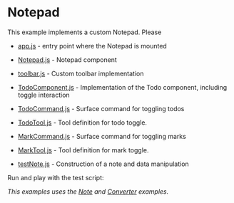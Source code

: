 # Notepad

This example implements a custom Notepad. Please 

- [app.js](app.js) - entry point where the Notepad is mounted
- [Notepad.js](Note.js) - Notepad component
- [toolbar.js](toolbar.js) - Custom toolbar implementation
- [TodoComponent.js](TodoComponent.js) - Implementation of the Todo component, including toggle interaction
- [TodoCommand.js](TodoCommand.js) - Surface command for toggling todos
- [TodoTool.js](TodoTool.js) - Tool definition for todo toggle.
- [MarkCommand.js](MarkCommand.js) - Surface command for toggling marks
- [MarkTool.js](MarkTool.js) - Tool definition for mark toggle.


- [testNote.js](testNoteImporter.js) - Construction of a note and data manipulation

Run and play with the test script:


*This examples uses the [Note](../note) and [Converter](../converter) examples.*


<!--## Building a Notepad with Substance

Substance lets you configure your very own text editor. Let's walk together through the creation of a simple [Notepad](http://substance.io/demos/notepad) app. It can be used like this when ready.

```js
var notepad = $$(Notepad, {
  content: htmlContent
});
Component.mount(notepad, $('#editor_container'));
```

### Define article class

We will define a `Note` article class, that consists of paragraphs and todo items. Text can be linked, emphasized (`emphasis`, `strong`) and highlighted (`mark`).

The following files define our article class

- [note.js](note.js) - Note article class
- [mark.js](mark.js) - Mark annotation
- [todo.js](todo.js) - Todo node


We are utilising a number of predefined node types ([Paragraph](https://github.com/substance/substance/blob/master/document/nodes/paragraph.js), [Emphasis](https://github.com/substance/substance/blob/master/document/nodes/emphasis.js), [Strong](https://github.com/substance/substance/blob/master/document/nodes/paragraph.js), [Link](https://github.com/substance/substance/blob/master/document/nodes/link.js)) but also include custom ones ([Todo](todo.js), [Mark](mark.js)).

```js
// From note.js
var Document = require('substance/document');
var SubstanceArticle = require('substance/article');

// Custom node implementations
var Todo = require('./todo');
var Mark = require('./mark');

var schema = new Document.Schema("substance-note", "1.0.0");
schema.getDefaultTextType = function() {
  return "paragraph";
};

schema.addNodes([
  Document.Paragraph,
  Document.Emphasis,
  Document.Strong,
  Document.Link,
  Todo,
  Mark
]);
```

Let's have a look at the `Mark` implementation, that defines a custom annotation for highlighting text in a note.

```js
// From mark.js
var Annotation = require('substance/document/annotation');

var Mark = Annotation.extend({
  name: "mark",
  splitContainerSelections: true
});

// HTML tag used to represent a mark annotation
Mark.static.tagName = "mark";

// Called during import from HTML. If matched `fromHtml` is called. 
// We don't need to implement it, since it's defined on the Annotation class.
Mark.static.matchElement = function($el) {
  return $el.is("mark");
};
```

In the HTML exchange format mark annotations will look like this.

```html
<p>Some <mark>marked</mark> text</p>
```

We also define a `Todo` class that inherits from the Substance `TextNode`.

```js
// From todo.js
var TextNode = require('substance/document/text_node');
var Todo = TextNode.extend({
  name: "todo",
  properties: {
    done: "bool",
    content: "string"
  }
});
```

We will encode our Todo items in HTML for exchange.

```html
<div class="todo" data-done="1">Fix bug</div>
```

In order to make this work we need to define mappings between HTML and the in-memory representation. This is pretty straight forward. We use jQuery for interacting with the DOM, this allows us to execute the same code on the server using [cheerio](https://github.com/cheeriojs/cheerio). Here's the `fromHtml` code that maps a DOM element to a Todo object.

```js
// From todo.js
Todo.static.fromHtml = function($el, converter) {
  var id = converter.defaultId($el, 'todo');
  var todo = {
    id: id,
    content: '',
    done: $el.attr('data-done') === "1"
  };
  // Stores the plain text in the content property but also creates
  // annotation objects in the document instance.
  todo.content = converter.annotatedText($el, [id, 'content']);
  return todo;
};
```

### Define UI components

The following custom UI components are needed for our Notepad editor.

- [notepad.js](notepad.js) - `Editor` implementation 
- [toolbar.js](todo_tool.js) - Toolbar `Component`
- [todo_component.js](todo_component.js) - Todo `Component` displayed in the editor flow

Let's look at the top level component. We call it `Notepad` and inherit from `Editor`.

```js
// From notepad.js
var Notepad = Editor.extend({
  config: {
    article: Note,
    toolbar: Toolbar,
    tools: tools,
    components: {
      "paragraph": require('substance/ui/nodes/paragraph_component'),
      "link": require('substance/ui/nodes/link_component'),
      "todo": require('./todo_component')
    }
  }
});
```

In the configuration object we pass the `Note` article class that we just defined. We will also define a custom `TodoComponent` that is rendered in within the editing surface.

```js
// From todo_component.js
...
TodoComponent.Prototype = function() {
  ...
  this.render = function() {
    // Checkbox defining wheter a todo is done or not. We don't want the cursor
    // to move inside this area,so we set contenteditable to false
    var checkbox = $$('span').addClass('done').attr({contenteditable: false}).append(
      $$(Icon, {icon: this.props.node.done ? "fa-check-square-o" : "fa-square-o"})
    );
    checkbox.on('mousedown', this.toggleDone);

    var el = $$('div')
      .addClass(this.getClassNames())
      .attr("data-id", this.props.node.id)
      .append([
        checkbox,
        // TextProperty is used to render annotated content.
        // It takes a doc and a path to a text property as an input.
        $$(TextProperty).addProps({
          doc: this.props.doc,
          path: [ this.props.node.id, "content"]
        })
      ]);

    if (this.props.node.done) {
      el.addClass('done');
    }
    return el;
  };
};
```

Finally we design our custom toolbar, where we pick only the tools we need. We have complete freedom on how we organise them. We could wrap them in a container for instance to create groups of tools. Attached is a very simple implementation.

```js
// From toolbar.js
...
var Toolbar = Component.extend({
  render: function() {
    return $$('div').addClass('toolbar').append([
      $$(ToolComponent, {tool: 'undo', 'title': 'Undo'}).append($$(Icon, {icon: 'fa-undo'})),
      $$(ToolComponent, {tool: 'redo', 'title': 'Redo'}).append($$(Icon, {icon: 'fa-repeat'})),
      $$(ToolComponent, {tool: 'emphasis', 'title': 'Emphasis'}).append($$(Icon, {icon: 'fa-italic'})),
      $$(ToolComponent, {tool: 'strong', title: 'Strong'}).append($$(Icon, {icon: 'fa-bold'})),
      $$(ToolComponent, {tool: 'mark', 'title': 'Mark'}).append($$(Icon, {icon: "fa-pencil"})),
      $$(LinkToolComponent, {
        tool: 'link',
        'title': 'Link',
        children: [$$(Icon).addProps({icon: "fa-link"})]
      }).addClass('tool'),
      $$(ToolComponent, {tool: 'todo', 'title': 'Create Todo'}).append($$(Icon, {icon: "fa-check-square-o"}))
    ]);
  }
});
```

#### Define Tools

Tools encapulate document manipulation code according to specific user tasks. They function as a data model for Tool Components. For instance the TodoTool implements toggling between todo and paragraph elements.

Our Nodepad editor implements the following custom tools:

- [mark_tool.js](mark_tool.js) - Toggle mark annotations
- [todo_tool.js](todo_tool.js) - Toggle todos


```js
// From todo_tool.js
var TodoTool = Tool.extend({
  name: "todo",
  
  // Update toolstate according to current selection
  update: function(surface, sel) {
    ...
    if (nodeType === 'paragraph') {
      targetType = 'todo';
    } else {
      targetType = 'paragraph';
      active = true;
    }
    this.setToolState({
      surface: surface,
      sel: sel,
      targetType,
      active: active,
      disabled: false
    });
  },
  
  performAction: function() {
    ...
    // A Surface transaction performs a sequence of document operations
    // and also considers the active selection.    
    surface.transaction(function(tx, args) {
      args.data = {
        type: state.targetType
      };
      // switch text type 
      return editor.switchType(tx, args);
    });
  }
```

The Mark tool is just an annotation tool like strong and emphasis, so we can inherit the whole functionality.

```js
// From mark_tool.js
var AnnotationTool = require('substance/surface/annotation_tool');
var MarkTool = AnnotationTool.extend({
  name: "mark"
});
```
That's it. Now it's on you to dig deeper, ideally by starting your own editor project. Give yourself some time to get familiar with the API's. Building a web-editor is not a trivial task, as there are many things that can go wrong. However, with Substance most of the complexities (such as undo/redo, keyboard and clipboard handling etc.) are taken care of, so you can focus on building user interfaces. -->

